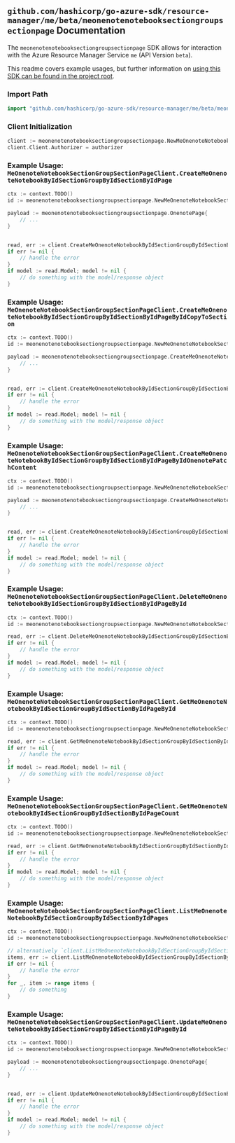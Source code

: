 
## `github.com/hashicorp/go-azure-sdk/resource-manager/me/beta/meonenotenotebooksectiongroupsectionpage` Documentation

The `meonenotenotebooksectiongroupsectionpage` SDK allows for interaction with the Azure Resource Manager Service `me` (API Version `beta`).

This readme covers example usages, but further information on [using this SDK can be found in the project root](https://github.com/hashicorp/go-azure-sdk/tree/main/docs).

### Import Path

```go
import "github.com/hashicorp/go-azure-sdk/resource-manager/me/beta/meonenotenotebooksectiongroupsectionpage"
```


### Client Initialization

```go
client := meonenotenotebooksectiongroupsectionpage.NewMeOnenoteNotebookSectionGroupSectionPageClientWithBaseURI("https://management.azure.com")
client.Client.Authorizer = authorizer
```


### Example Usage: `MeOnenoteNotebookSectionGroupSectionPageClient.CreateMeOnenoteNotebookByIdSectionGroupByIdSectionByIdPage`

```go
ctx := context.TODO()
id := meonenotenotebooksectiongroupsectionpage.NewMeOnenoteNotebookSectionGroupSectionID("notebookIdValue", "sectionGroupIdValue", "onenoteSectionIdValue")

payload := meonenotenotebooksectiongroupsectionpage.OnenotePage{
	// ...
}


read, err := client.CreateMeOnenoteNotebookByIdSectionGroupByIdSectionByIdPage(ctx, id, payload)
if err != nil {
	// handle the error
}
if model := read.Model; model != nil {
	// do something with the model/response object
}
```


### Example Usage: `MeOnenoteNotebookSectionGroupSectionPageClient.CreateMeOnenoteNotebookByIdSectionGroupByIdSectionByIdPageByIdCopyToSection`

```go
ctx := context.TODO()
id := meonenotenotebooksectiongroupsectionpage.NewMeOnenoteNotebookSectionGroupSectionPageID("notebookIdValue", "sectionGroupIdValue", "onenoteSectionIdValue", "onenotePageIdValue")

payload := meonenotenotebooksectiongroupsectionpage.CreateMeOnenoteNotebookByIdSectionGroupByIdSectionByIdPageByIdCopyToSectionRequest{
	// ...
}


read, err := client.CreateMeOnenoteNotebookByIdSectionGroupByIdSectionByIdPageByIdCopyToSection(ctx, id, payload)
if err != nil {
	// handle the error
}
if model := read.Model; model != nil {
	// do something with the model/response object
}
```


### Example Usage: `MeOnenoteNotebookSectionGroupSectionPageClient.CreateMeOnenoteNotebookByIdSectionGroupByIdSectionByIdPageByIdOnenotePatchContent`

```go
ctx := context.TODO()
id := meonenotenotebooksectiongroupsectionpage.NewMeOnenoteNotebookSectionGroupSectionPageID("notebookIdValue", "sectionGroupIdValue", "onenoteSectionIdValue", "onenotePageIdValue")

payload := meonenotenotebooksectiongroupsectionpage.CreateMeOnenoteNotebookByIdSectionGroupByIdSectionByIdPageByIdOnenotePatchContentRequest{
	// ...
}


read, err := client.CreateMeOnenoteNotebookByIdSectionGroupByIdSectionByIdPageByIdOnenotePatchContent(ctx, id, payload)
if err != nil {
	// handle the error
}
if model := read.Model; model != nil {
	// do something with the model/response object
}
```


### Example Usage: `MeOnenoteNotebookSectionGroupSectionPageClient.DeleteMeOnenoteNotebookByIdSectionGroupByIdSectionByIdPageById`

```go
ctx := context.TODO()
id := meonenotenotebooksectiongroupsectionpage.NewMeOnenoteNotebookSectionGroupSectionPageID("notebookIdValue", "sectionGroupIdValue", "onenoteSectionIdValue", "onenotePageIdValue")

read, err := client.DeleteMeOnenoteNotebookByIdSectionGroupByIdSectionByIdPageById(ctx, id)
if err != nil {
	// handle the error
}
if model := read.Model; model != nil {
	// do something with the model/response object
}
```


### Example Usage: `MeOnenoteNotebookSectionGroupSectionPageClient.GetMeOnenoteNotebookByIdSectionGroupByIdSectionByIdPageById`

```go
ctx := context.TODO()
id := meonenotenotebooksectiongroupsectionpage.NewMeOnenoteNotebookSectionGroupSectionPageID("notebookIdValue", "sectionGroupIdValue", "onenoteSectionIdValue", "onenotePageIdValue")

read, err := client.GetMeOnenoteNotebookByIdSectionGroupByIdSectionByIdPageById(ctx, id)
if err != nil {
	// handle the error
}
if model := read.Model; model != nil {
	// do something with the model/response object
}
```


### Example Usage: `MeOnenoteNotebookSectionGroupSectionPageClient.GetMeOnenoteNotebookByIdSectionGroupByIdSectionByIdPageCount`

```go
ctx := context.TODO()
id := meonenotenotebooksectiongroupsectionpage.NewMeOnenoteNotebookSectionGroupSectionID("notebookIdValue", "sectionGroupIdValue", "onenoteSectionIdValue")

read, err := client.GetMeOnenoteNotebookByIdSectionGroupByIdSectionByIdPageCount(ctx, id)
if err != nil {
	// handle the error
}
if model := read.Model; model != nil {
	// do something with the model/response object
}
```


### Example Usage: `MeOnenoteNotebookSectionGroupSectionPageClient.ListMeOnenoteNotebookByIdSectionGroupByIdSectionByIdPages`

```go
ctx := context.TODO()
id := meonenotenotebooksectiongroupsectionpage.NewMeOnenoteNotebookSectionGroupSectionID("notebookIdValue", "sectionGroupIdValue", "onenoteSectionIdValue")

// alternatively `client.ListMeOnenoteNotebookByIdSectionGroupByIdSectionByIdPages(ctx, id)` can be used to do batched pagination
items, err := client.ListMeOnenoteNotebookByIdSectionGroupByIdSectionByIdPagesComplete(ctx, id)
if err != nil {
	// handle the error
}
for _, item := range items {
	// do something
}
```


### Example Usage: `MeOnenoteNotebookSectionGroupSectionPageClient.UpdateMeOnenoteNotebookByIdSectionGroupByIdSectionByIdPageById`

```go
ctx := context.TODO()
id := meonenotenotebooksectiongroupsectionpage.NewMeOnenoteNotebookSectionGroupSectionPageID("notebookIdValue", "sectionGroupIdValue", "onenoteSectionIdValue", "onenotePageIdValue")

payload := meonenotenotebooksectiongroupsectionpage.OnenotePage{
	// ...
}


read, err := client.UpdateMeOnenoteNotebookByIdSectionGroupByIdSectionByIdPageById(ctx, id, payload)
if err != nil {
	// handle the error
}
if model := read.Model; model != nil {
	// do something with the model/response object
}
```
